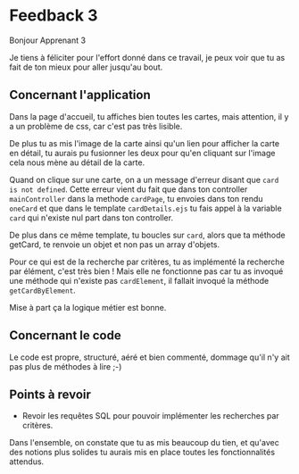 # Feedback 3

Bonjour Apprenant 3

Je tiens à féliciter pour l'effort donné dans ce travail, je peux voir que tu as fait de ton mieux pour aller jusqu'au bout.

## Concernant l'application

Dans la page d'accueil, tu affiches bien toutes les cartes, mais attention, il y a un problème de css, car c'est pas très lisible.

De plus tu as mis l'image de la carte ainsi qu'un lien pour afficher la carte en détail, tu aurais pu fusionner les deux pour qu'en cliquant sur l'image cela nous mène au détail de la carte.

Quand on clique sur une carte, on a un message d'erreur disant que `card is not defined`. Cette erreur vient du fait que dans ton controller `mainController` dans la methode `cardPage`, tu envoies dans ton rendu `oneCard` et que dans le template `cardDetails.ejs` tu fais appel à la variable `card` qui n'existe nul part dans ton controller.

De plus dans ce même template, tu boucles sur `card`, alors que ta méthode getCard, te renvoie un objet et non pas un array d'objets.

Pour ce qui est de la recherche par critères, tu as implémenté la recherche par élément, c'est très bien ! Mais elle ne fonctionne pas car tu as invoqué une méthode qui n'existe pas `cardElement`, il fallait invoqué la méthode `getCardByElement`.

Mise à part ça la logique métier est bonne.

## Concernant le code

Le code est propre, structuré, aéré et bien commenté, dommage qu'il n'y ait pas plus de méthodes à lire ;-)

## Points à revoir

- Revoir les requêtes SQL pour pouvoir implémenter les recherches par critères.

Dans l'ensemble, on constate que tu as mis beaucoup du tien, et qu'avec des notions plus solides tu aurais mis en place toutes les fonctionnalités attendus.
